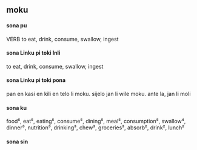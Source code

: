 ## moku

#### sona pu

VERB to eat, drink, consume, swallow, ingest

#### sona Linku pi toki Inli

to eat, drink, consume, swallow, ingest

#### sona Linku pi toki pona

pan en kasi en kili en telo li moku. sijelo jan li wile moku. ante la, jan li moli

#### sona ku

food⁵, eat⁵, eating⁵, consume⁵, dining⁵, meal⁵, consumption⁵, swallow⁴, dinner³, nutrition³, drinking³, chew³, groceries³, absorb², drink², lunch²

#### sona sin

